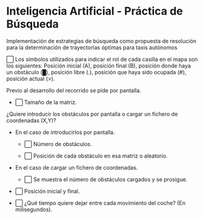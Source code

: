 # Inteligencia Artificial - Práctica de Búsqueda
 Implementación de estrategias de búsqueda como propuesta de resolución para la determinación de trayectorias óptimas para taxis autónomos


:white_large_square:  Los símbolos utilizados para indicar el rol de cada casilla en el mapa son los siguientes:
Posición inicial (A), posición final (B), posición donde haya un obstáculo (█), posición libre (.), posición que haya sido ocupada (#), posición actual (>).

Previo al desarrollo del recorrido se pide por pantalla.

- :white_large_square: Tamaño de la matriz.
  
¿Quiere introducir los obstáculos por pantalla o cargar un fichero de coordenadas (X,Y)?

  - En el caso de introducirlos por pantalla.
  
    * :white_large_square: Número de obstáculos.
    
    * :white_large_square: Posición de cada obstáculo en esa matriz o aleatorio.
    
  - En el caso de cargar un fichero de coordenadas.

    * :white_large_square: Se muestra el número de obstáculos cargados y se prosigue.
    
- :white_large_square: Posición inicial y final.

- :white_large_square: ¿Qué tiempo quiere dejar entre cada movimiento del coche? (En milisegundos).
